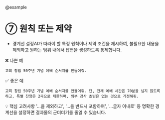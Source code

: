 @example

# ⑦ 원칙 또는 제약

- 경계선 설정AI가 따라야 할 특정 원칙이나 제약 조건을 제시하여, 불필요한 내용을 제외하고 원하는 범위 내에서 답변을 생성하도록 통제합니다.

❌ 나쁜 예

```
교회 창립 50주년 기념 예배 순서지를 만들어줘.
```

✅ 좋은 예

```
교회 창립 50주년 기념 예배 순서지를 만들어줘. 단, 전체 예배 시간은 70분을 넘지 않도록 하고, 특별 찬양은 2곡으로 제한하며, 외부 강사 초빙은 없는 것으로 가정해줘.
```

💡 핵심 고려사항
'...을 제외하고', '...을 반드시 포함하여', '...글자 이내로' 등 명확한 경계선을 설정하면 결과물의 군더더기를 줄일 수 있습니다.
